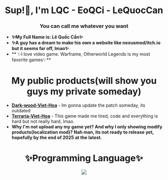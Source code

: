 <h1 align="center">Sup!👋, I'm LQC - EoQCi - LeQuocCan</h1>
<h3 align="center">You can call me whatever you want</h3>


- **✨My Full Name is: Lê Quốc Cần✨**
- **✨A guy has a dream to make his own a website like nexusmod/itch.io but it seems far off, lmao✨**
- ** ✨I love video game. Warframe, Otherworld Legends is my most favorite games✨**

<h1 align="center">My public products(will show you guys my private someday)</h1>

- [**Dark-wood-Viet-Hoa**](https://www.facebook.com/photo/?fbid=257370306824160&set=a.174677478426777) - Im gonna update the patch someday, its outdated
- [**Terraria-Viet-Hoa**](https://steamcommunity.com/sharedfiles/filedetails/?id=3014659541) - This game made me tired, code and everything is hard but not really hard, lmao.
- **Why I'm not upload any my game yet? And why I only showing modify products(localization mod)? Nah man, its not ready to release yet, hopefully by the end of 2025 at the latest.**



<h1 align="center">✨Programming Language✨</h1>

<p align="center">
  <a href="https://skillicons.dev">
      <img src="https://skillicons.dev/icons?i=cs,js,php,nodejs" />
  </a>
</p>

